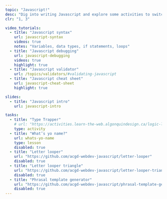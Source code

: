 ```yaml
---
topic: "Javascript!"
desc: "Dig into writing Javascript and explore some activities to switch your brain’s thinking to computer mode."
clr: "1, 3"

video_tutorials:
  - title: "Javascript syntax"
    url: javascript-syntax
    videos: true
    notes: "Variables, data types, if statements, loops"
  - title: "Javascript debugging"
    url: javascript-debugging
    videos: true
    highlight: true
  - title: "Javascript validator"
    url: /topics/validators/#validating-javascript
  - title: "Javascript cheat sheet"
    url: javascript-cheat-sheet
    highlight: true

slides:
  - title: "Javascript intro"
    url: javascript-intro

tasks:
  - title: "Type Trapper"
    # url: "https://activities.learn-the-web.algonquindesign.ca/logic-luminary/"
    type: activity
  - title: "What’s yo name?"
    url: whats-yo-name
    type: lesson
    disabled: true
  - title: "Letter looper"
    url: "https://github.com/acgd-webdev-javascript/letter-looper"
    disabled: true
  - title: "Letter looper triangle"
    url: "https://github.com/acgd-webdev-javascript/letter-looper-triangle"
    disabled: true
  - title: "Phrasal template generator"
    url: "https://github.com/acgd-webdev-javascript/phrasal-template-generator"
    disabled: true
---
```

